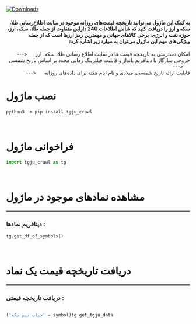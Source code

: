 [![Downloads](https://static.pepy.tech/badge/tgju-crawl)](https://pepy.tech/project/tgju-crawl)

<div dir="rtl" align="right">

####  به کمک این ماژول می‌توانید تاریخچه قیمت‌های روزانه موجود در سایت اطلاع‌رسانی طلا، سکه و ارز را دریافت کنید که شامل اطلاعات 240 دارایی متفاوت از جمله طلا،   سکه، ارز، حوزه نفت و انرژی، برخی کالاهای جهانی و مهمترین رمز ارزها است که از جمله ویژگی‌های مهم این ماژول می‌توان به موارد زیر اشاره کرد:

امکان دسترسی به تاریخچه قیمت ها در سایت اطلاع رسانی طلا، سکه، ارز &emsp; <--- &emsp;  <br />
خروجی سازگار با دیتافریم پانداز و قابلیت فیلترینگ زمانی مجدد بر اساس تاریخ شمسی  &emsp; <--- &emsp;  <br />
قابلیت ارائه تاریخ شمسی، میلادی و نام ایام هفته برای داده‌های روزانه  &emsp; <--- &emsp;  <br />
</div>

<div dir="rtl" align="left">

# نصب ماژول

</div>

```python
python3 -m pip install tgju_crawl
```


<p>&nbsp;</p>

<div dir="rtl" align="left">

# فراخوانی ماژول


</div>


```python
import tgju_crawl as tg
```

<p>&nbsp;</p>

<div dir="rtl" align="left">

# مشاهده نمادهای موجود در ماژول
<hr style="border:2px solid gray"> </hr>


### : دیتافریم نمادها

</div>

```python
tg.get_df_of_symbols()
```


<div dir="rtl" align="left">

<p>&nbsp;</p>

<div dir="rtl" align="left">

# دریافت تاریخچه قیمت یک نماد
<hr style="border:2px solid gray"> </hr>


### : دریافت تاریخچه قیمتی

</div>

```python

tg.get_tgju_data(symbol = 'حباب نیم سکه')

```
